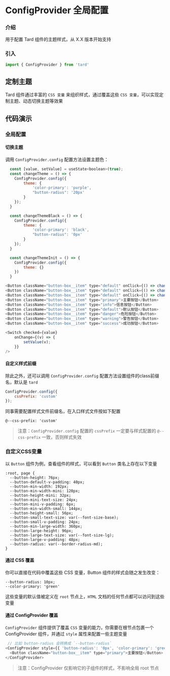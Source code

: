 # ConfigProvider 全局配置
### 介绍
用于配置 Tard 组件的主题样式，从 X.X 版本开始支持
### 引入
```js
import { ConfigProvider } from 'tard'
```

## 定制主题
Tard 组件通过丰富的 `CSS 变量` 来组织样式，通过覆盖这些 `CSS 变量`，可以实现定制主题、动态切换主题等效果

## 代码演示
### 全局配置

#### 切换主题
调用 `ConfigProvider.config` 配置方法设置主题色：
```js
  const [value, setValue] = useState<boolean>(true);
  const changeTheme = () => {
    ConfigProvider.config({
        theme: {
            'color-primary': 'purple',
            "button-radius": '20px'
        }
    });
  }

  const changeThemeBlack = () => {
    ConfigProvider.config({
        theme: {
            'color-primary': 'black',
            "button-radius": '0px'
        }
    });
  }

  const changeThemeInit = () => {
    ConfigProvider.config({
        theme: {}
    })
  }

<Button className="button-box__item" type="default" onClick={() => changeTheme()}>紫色圆角</Button>
<Button className="button-box__item" type="default" onClick={() => changeThemeBlack()}>黑色直角</Button>
<Button className="button-box__item" type="default" onClick={() => changeThemeInit()}>默认</Button>
<Button className="button-box__item" type="primary">主要按钮</Button>
<Button className="button-box__item" type="info">信息按钮</Button>
<Button className="button-box__item" type="default">默认按钮</Button>
<Button className="button-box__item" type="danger">危险按钮</Button>
<Button className="button-box__item" type="warning">警告按钮</Button>
<Button className="button-box__item" type="success">成功按钮</Button>

<Switch checked={value}
    onChange={(v) => {
        setValue(v);
    }}
/>
```

#### 自定义样式前缀
除此之外，还可以调用 `ConfigProvider.config` 配置方法设置组件的class前缀名，默认是 `tard`
```js
ConfigProvider.config({
    cssPrefix: 'custom'
});
```
同事需要配置样式文件前缀名，在入口样式文件按如下配置
```less
@--css-prefix: 'custom'
```
> 注意：`ConfigProvider.config` 配置的 `cssPrefix` 一定要与样式配置的 `@--css-prefix` 一致，否则样式失效
### 自定义CSS变量
以 `Button` 组件为例，查看组件的样式，可以看到 `Button` 类名上存在以下变量
```less
:root, page {
  --button-height: 76px;
  --button-default-v-padding: 40px;
  --button-min-width: 192px;
  --button-min-width-mini: 120px;
  --button-height-mini: 32px;
  --button-mini-text-size: 24px;
  --button-mini-v-padding: 6px;
  --button-min-width-small: 144px;
  --button-height-small: 56px;
  --button-small-text-size: var(--font-size-base);
  --button-small-v-padding: 24px;
  --button-min-large-width: 360px;
  --button-large-height: 96px;
  --button-large-text-size: var(--font-size-lg);
  --button-large-v-padding: 48px;
  --button-radius: var(--border-radius-md);
}
```

#### 通过 CSS 覆盖
你可以直接在代码中覆盖这些 CSS 变量，Button 组件的样式会随之发生改变：
```less
--button-radius: 10px;
--color-primary: 'green'
```
这些变量的默认值被定义在 `root` 节点上，`HTML` 文档的任何节点都可以访问到这些变量

#### 通过 ConfigProvider 覆盖
`ConfigProvider` 组件提供了覆盖 `CSS` 变量的能力，你需要在根节点包裹一个 ConfigProvider 组件，并通过 `style` 属性来配置一些主题变量
```js
 // 比如 button-radius 会转换成 `--button-radius`
<ConfigProvider style={{ 'button-radius': '0px', 'color-primary': 'green' }}>
  <Button className="button-box__item" type="primary">主要按钮</Button>
</ConfigProvider>
```

> 注意：ConfigProvider 仅影响它的子组件的样式，不影响全局 root 节点
